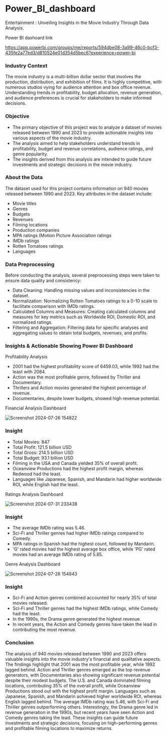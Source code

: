 # Power_BI_dashboard
Entertainment : Unveiling Insights in the Movie Industry Through Data Analysis.

Power BI dashoard link 

https://app.powerbi.com/groups/me/reports/594dbe08-3a99-46c0-bcf3-435fe2a77ed3/d810524e01d354d5bec6?experience=power-bi

### Industry Context
The movie industry is a multi-billion dollar sector that involves the production, distribution, and exhibition of films. It is highly competitive, with numerous studios vying for audience attention and box office revenue. Understanding trends in profitability, budget allocation, revenue generation, and audience preferences is crucial for stakeholders to make informed decisions.

### Objective
* The primary objective of this project was to analyze a dataset of movies released between 1990 and 2023 to provide actionable insights into various aspects of the movie industry.
* The analysis aimed to help stakeholders understand trends in profitability, budget and revenue correlations, audience ratings, and genre popularity.
* The insights derived from this analysis are intended to guide future investments and strategic decisions in the movie industry.

### About the Data
The dataset used for this project contains information on 940 movies released between 1990 and 2023. Key attributes in the dataset include:

* Movie titles
* Genres
* Budgets
* Revenues
* Filming locations
* Production companies
* MPA ratings (Motion Picture Association ratings
* IMDb ratings
* Rotten Tomatoes ratings
* Languages

### Data Preprocessing
Before conducting the analysis, several preprocessing steps were taken to ensure data quality and consistency:

* Data Cleaning: Handling missing values and inconsistencies in the dataset.
* Normalization: Normalizing Rotten Tomatoes ratings to a 0-10 scale to facilitate comparison with IMDb ratings.
* Calculated Columns and Measures: Creating calculated columns and measures for key metrics such as Worldwide ROI, Domestic ROI, and normalized ratings.
* Filtering and Aggregation: Filtering data for specific analyses and aggregating values to obtain total budgets, revenues, and profits.

### Insights & Actionable Showing Power BI Dashboard

Profitability Analysis

* 2001 had the highest profitability score of 6459.03, while 1992 had the least with 2084.
* Action was the most profitable genre, followed by Thriller and Documentary.
* Thrillers and Action movies generated the highest percentage of revenue.
* Documentaries, despite lower budgets, showed high revenue potential.

Financial Analysis Dashboard

![Screenshot 2024-07-26 154822](https://github.com/user-attachments/assets/d85aac9f-db26-4b4b-b035-53c5da160553)

### Insight
* Total Movies: 847
* Total Profit: 121.5 billion USD
* Total Gross: 214.5 billion USD
* Total Budget: 93.1 billion USD
* Filming in the USA and Canada yielded 35% of overall profit.
* Oceanview Productions had the highest profit margin, whereas Redwood had the least.
* Languages like Japanese, Spanish, and Mandarin had higher worldwide ROI, while English had the least.

Ratings Analysis Dashboard

![Screenshot 2024-07-31 233438](https://github.com/user-attachments/assets/b8c909a8-2a41-4a23-a575-9c0573d4cca4)


### Insight
* The average IMDb rating was 5.46.
* Sci-Fi and Thriller genres had higher IMDb ratings compared to Comedy.
* MPA ratings in Spanish had the highest count, followed by Mandarin.
* 'G' rated movies had the highest average box office, while 'PG' rated movies had an average IMDb rating of 5.85.

Genre Analysis Dashboard

![Screenshot 2024-07-26 154843](https://github.com/user-attachments/assets/913657de-b2f3-4d9a-a782-1175419e695a)

### Insight 
* Sci-Fi and Action genres combined accounted for nearly 35% of total movies released.
* Sci-Fi and Thriller genres had the highest IMDb ratings, while Comedy had the least.
* In the 1990s, the Drama genre generated the highest revenue.
* In recent years, the Action and Comedy genres have taken the lead in contributing the most revenue.

### Conclusion 
The analysis of 940 movies released between 1990 and 2023 offers valuable insights into the movie industry's financial and qualitative aspects. The findings highlight that 2001 was the most profitable year, while 1992 lagged behind. Action and Thriller genres emerged as the top revenue generators, with Documentaries also showing significant revenue potential despite their modest budgets. The U.S. and Canada dominated filming locations, contributing 35% of the overall profit, while Oceanview Productions stood out with the highest profit margin. Languages such as Japanese, Spanish, and Mandarin achieved higher worldwide ROI, whereas English lagged behind. The average IMDb rating was 5.46, with Sci-Fi and Thriller genres outperforming others. Interestingly, the Drama genre led in revenue generation in the 1990s, but recent years have seen Action and Comedy genres taking the lead. These insights can guide future investments and strategic decisions, focusing on high-performing genres and profitable filming locations to maximize returns.

